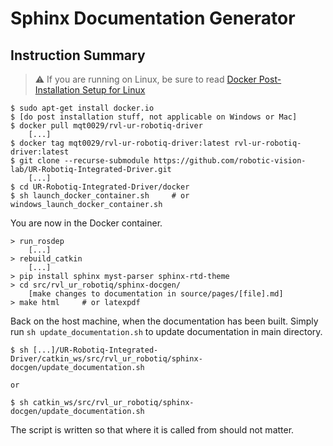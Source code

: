 # Sphinx Documentation Generator

## Instruction Summary

> :warning: If you are running on Linux, be sure to read [Docker Post-Installation Setup for Linux](https://docs.docker.com/engine/install/linux-postinstall/)

```console
$ sudo apt-get install docker.io
$ [do post installation stuff, not applicable on Windows or Mac]
$ docker pull mqt0029/rvl-ur-robotiq-driver
    [...]
$ docker tag mqt0029/rvl-ur-robotiq-driver:latest rvl-ur-robotiq-driver:latest
$ git clone --recurse-submodule https://github.com/robotic-vision-lab/UR-Robotiq-Integrated-Driver.git
    [...]
$ cd UR-Robotiq-Integrated-Driver/docker
$ sh launch_docker_container.sh     # or windows_launch_docker_container.sh
```

You are now in the Docker container.

```console
> run_rosdep
    [...]
> rebuild_catkin
    [...]
> pip install sphinx myst-parser sphinx-rtd-theme
> cd src/rvl_ur_robotiq/sphinx-docgen/
    [make changes to documentation in source/pages/[file].md]
> make html     # or latexpdf
```

Back on the host machine, when the documentation has been built. Simply run `sh update_documentation.sh` to update documentation in main directory.

```console
$ sh [...]/UR-Robotiq-Integrated-Driver/catkin_ws/src/rvl_ur_robotiq/sphinx-docgen/update_documentation.sh

or

$ sh catkin_ws/src/rvl_ur_robotiq/sphinx-docgen/update_documentation.sh
```

The script is written so that where it is called from should not matter.

<!---
## Requirements

Since the documentation is ROS dependant, it must be build within the container after all ROS modules
are built and sourced properly.

> :warning: Be sure to follow [Quickstart instructions](../../../../documentation/rvl_driver_documentation.pdf) to ensure you have the Docker container! You may skip section 1.3.1 and 1.3.2.

Initial setup includes install [Sphinx](https://www.sphinx-doc.org/en/master/) and some of it's plugins for Markdown support.

```console
$ pip install sphinx myst-parser sphinx-rtd-theme
```

This will allow HTML generation. LaTeX requires additional tools to be installed. `sudo` is omitted since containers
will run as root by default. Windows user might see some permission issue and must use an elevated (run as Admin) terminal.

```console
$ apt-get -y install texlive-latex-recommended texlive-latex-extra texlive-fonts-recommended latexmk
```

## Making Changes

The file `index.rst` as the name suggested, provides the top-level tree that links the rest of the pages. Simply append the relative path (e.g. `pages/new_file.md`) and
rebuild the documentation using the instructions below.

Otherwise, new additional pages and content can be placed in `source/pages/` as a Markdown (.md) file with some additional features enabled by [Markedly Structured Text](https://myst-parser.readthedocs.io/en/latest/sphinx/intro.html). Since the documentation is in Markdown, GitHub will render some of it, but to fully view all the nice formatting and visual guides, use the HTML version for best result.

## Building the Docs

Simply run `make html` to generate HTML or `make latexpdf` to generate LaTeX PDF documentation. The necessary files or folders
will be generated in `build/html` or `build/latex` respectively.

> :warning: The script requires that this repository and the UR-Robotiq-Integrated-Driver are in the same parent directory.

After generation, run the script using `sh update_documentation.sh` **FROM THE HOST** to move and overwrite files on the public release repository and primary folder of this repository.
--->
